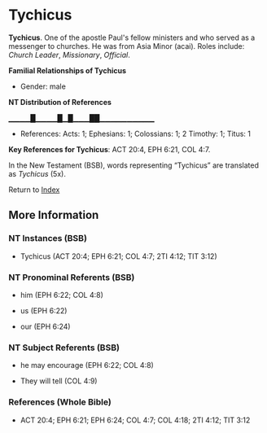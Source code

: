 # Tychicus
**Tychicus**. 
One of the apostle Paul's fellow ministers and who served as a messenger to churches. He was from Asia Minor (acai). 
Roles include: 
_Church Leader_, _Missionary_, _Official_. 




**Familial Relationships of Tychicus**


* Gender: male


**NT Distribution of References**

▁▁▁▁█▁▁▁▁█▁█▁▁▁██▁▁▁▁▁▁▁▁▁▁
* References: Acts: 1; Ephesians: 1; Colossians: 1; 2 Timothy: 1; Titus: 1



**Key References for Tychicus**: 
ACT 20:4, EPH 6:21, COL 4:7. 




In the New Testament (BSB), words representing “Tychicus” are translated as 
*Tychicus* (5x). 


Return to [Index](00-Index.md)

## More Information

### NT Instances (BSB)

* Tychicus (ACT 20:4; EPH 6:21; COL 4:7; 2TI 4:12; TIT 3:12)



### NT Pronominal Referents (BSB)

* him (EPH 6:22; COL 4:8)

* us (EPH 6:22)

* our (EPH 6:24)



### NT Subject Referents (BSB)

* he may encourage (EPH 6:22; COL 4:8)

* They will tell (COL 4:9)



### References (Whole Bible)

* ACT 20:4; EPH 6:21; EPH 6:24; COL 4:7; COL 4:18; 2TI 4:12; TIT 3:12



